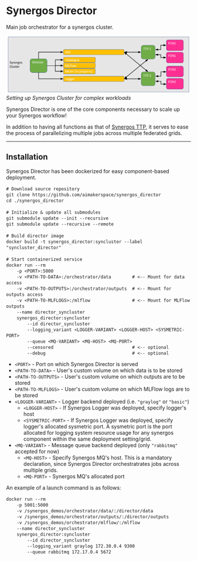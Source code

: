 # Synergos Director

Main job orchestrator for a synergos cluster.

![Synergos Components](./docs/images/syncluster_setup.png)*Setting up Synergos Cluster for complex workloads*

Synergos Director is one of the core components necessary to scale up your Synergos workflow!

In addition to having all functions as that of [Synergos TTP](https://github.com/aimakerspace/synergos_ttp), it serves to ease the process of parallelizing multiple jobs across multiple federated grids.

---

## Installation

Synergos Director has been dockerized for easy component-based deployment. 

```
# Download source repository
git clone https://github.com/aimakerspace/synergos_director
cd ./synergos_director

# Initialize & update all submodules
git submodule update --init --recursive
git submodule update --recursive --remote

# Build director image
docker build -t synergos_director:syncluster --label "syncluster_director" 

# Start containerized service
docker run --rm 
    -p <PORT>:5000      
    -v <PATH-TO-DATA>:/orchestrator/data        # <-- Mount for data access
    -v <PATH-TO-OUTPUTS>:/orchestrator/outputs  # <-- Mount for outputs access
    -v <PATH-TO-MLFLOGS>:/mlflow                # <-- Mount for MLFlow outputs
    --name director_syncluster 
    synergos_director:syncluster          
        --id director_syncluster        
        --logging_variant <LOGGER-VARIANT> <LOGGER-HOST> <SYSMETRIC-PORT> 
        --queue <MQ-VARIANT> <MQ-HOST> <MQ-PORT>
        --censored                              # <-- optional
        --debug                                 # <-- optional
```

- `<PORT>` - Port on which Synergos Director is served
- `<PATH-TO-DATA>` - User's custom volume on which data is to be stored 
- `<PATH-TO-OUTPUTS>` - User's custom volume on which outputs are to be stored
- `<PATH-TO-MLFLOGS>` - User's custom volume on which MLFlow logs are to be stored
- `<LOGGER-VARIANT>` - Logger backend deployed (i.e. `"graylog"` or `"basic"`)
    - `<LOGGER-HOST>` - If Synergos Logger was deployed, specify logger's host
    - `<SYSMETRIC-PORT>` - If Synergos Logger was deployed, specify logger's allocated sysmetric port. A sysmetric port is the port allocated for logging system resource usage for any synergos component within the same deployment setting/grid.
- `<MQ-VARIANT>` - Message queue backend deployed (only `"rabbitmq"` accepted for now)
    - `<MQ-HOST>` - Specify Synergos MQ's host. This is a mandatory declaration, since Synergos Director orchestratrates jobs across multiple grids.
    - `<MQ-PORT>` - Synergos MQ's allocated port

An example of a launch command is as follows:

```
docker run --rm 
    -p 5001:5000      
    -v /synergos_demos/orchestrator/data/:/director/data      
    -v /synergos_demos/orchestrator/outputs/:/director/outputs      
    -v /synergos_demos/orchestrator/mlflow/:/mlflow 
    --name director_syncluster 
    synergos_director:syncluster          
        --id director_syncluster        
        --logging_variant graylog 172.30.0.4 9300 
        --queue rabbitmq 172.17.0.4 5672
```